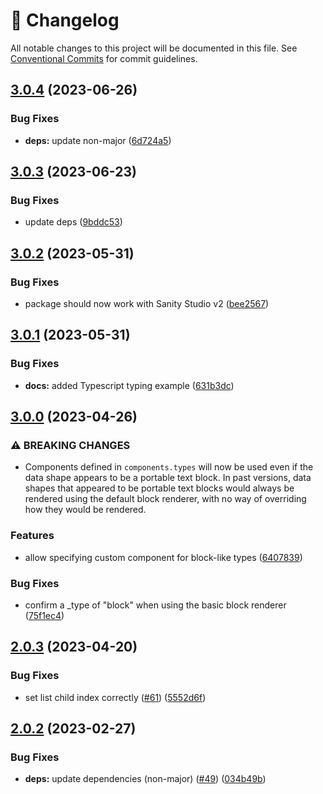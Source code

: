 <!-- markdownlint-disable --><!-- textlint-disable -->

# 📓 Changelog

All notable changes to this project will be documented in this file. See
[Conventional Commits](https://conventionalcommits.org) for commit guidelines.

## [3.0.4](https://github.com/portabletext/react-portabletext/compare/v3.0.3...v3.0.4) (2023-06-26)

### Bug Fixes

- **deps:** update non-major ([6d724a5](https://github.com/portabletext/react-portabletext/commit/6d724a5249e936bb5c544d0654e6c2a338f1c5a3))

## [3.0.3](https://github.com/portabletext/react-portabletext/compare/v3.0.2...v3.0.3) (2023-06-23)

### Bug Fixes

- update deps ([9bddc53](https://github.com/portabletext/react-portabletext/commit/9bddc53c544d449a3944cef65a45467da152948d))

## [3.0.2](https://github.com/portabletext/react-portabletext/compare/v3.0.1...v3.0.2) (2023-05-31)

### Bug Fixes

- package should now work with Sanity Studio v2 ([bee2567](https://github.com/portabletext/react-portabletext/commit/bee25677374e05748a15439c492cbe69b6e9ee75))

## [3.0.1](https://github.com/portabletext/react-portabletext/compare/v3.0.0...v3.0.1) (2023-05-31)

### Bug Fixes

- **docs:** added Typescript typing example ([631b3dc](https://github.com/portabletext/react-portabletext/commit/631b3dc1a08cd069ecaefa99962492c471ecfbdc))

## [3.0.0](https://github.com/portabletext/react-portabletext/compare/v2.0.3...v3.0.0) (2023-04-26)

### ⚠ BREAKING CHANGES

- Components defined in `components.types` will now be used even
  if the data shape appears to be a portable text block. In past versions, data
  shapes that appeared to be portable text blocks would always be rendered using
  the default block renderer, with no way of overriding how they would be
  rendered.

### Features

- allow specifying custom component for block-like types ([6407839](https://github.com/portabletext/react-portabletext/commit/6407839fd9042bec6b77d21e62833ecd5b88bcc5))

### Bug Fixes

- confirm a \_type of "block" when using the basic block renderer ([75f1ec4](https://github.com/portabletext/react-portabletext/commit/75f1ec4dcbdd6f9a5c80cfcd6872bb27c57d9770))

## [2.0.3](https://github.com/portabletext/react-portabletext/compare/v2.0.2...v2.0.3) (2023-04-20)

### Bug Fixes

- set list child index correctly ([#61](https://github.com/portabletext/react-portabletext/issues/61)) ([5552d6f](https://github.com/portabletext/react-portabletext/commit/5552d6fa9bf367957cbaa4a658cd1f005060398f))

## [2.0.2](https://github.com/portabletext/react-portabletext/compare/v2.0.1...v2.0.2) (2023-02-27)

### Bug Fixes

- **deps:** update dependencies (non-major) ([#49](https://github.com/portabletext/react-portabletext/issues/49)) ([034b49b](https://github.com/portabletext/react-portabletext/commit/034b49b31a9346a790e6c196be7342fc509a8d53))
